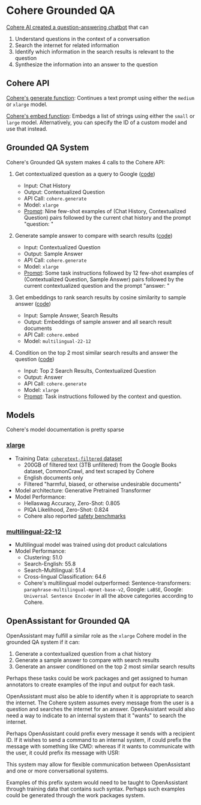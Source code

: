 # Cohere Grounded QA

[Cohere AI created a question-answering chatbot](https://github.com/cohere-ai/sandbox-grounded-qa)
that can

1. Understand questions in the context of a conversation
2. Search the internet for related information
3. Identify which information in the search results is relevant to the question
4. Synthesize the information into an answer to the question

## Cohere API

[Cohere's generate function](https://docs.cohere.ai/reference/generate):
Continues a text prompt using either the `medium` or `xlarge` model.

[Cohere's embed function](https://docs.cohere.ai/reference/embed): Embedgs a
list of strings using either the `small` or `large` model. Alternatively, you
can specify the ID of a custom model and use that instead.

## Grounded QA System

Cohere's Grounded QA system makes 4 calls to the Cohere API:

1. Get contextualized question as a query to Google
   ([code](https://github.com/cohere-ai/sandbox-grounded-qa/blob/main/qa/model.py))

   - Input: Chat History
   - Output: Contextualized Question
   - API Call: `cohere.generate`
   - Model: `xlarge`
   - [Prompt](https://github.com/cohere-ai/sandbox-grounded-qa/blob/main/qa/prompt_data/get_contextual_search_query.prompt):
     Nine few-shot examples of (Chat History, Contextualized Question) pairs
     followed by the current chat history and the prompt "question: "

2. Generate sample answer to compare with search results
   ([code](https://github.com/cohere-ai/sandbox-grounded-qa/blob/main/qa/model.py))

   - Input: Contextualized Question
   - Output: Sample Answer
   - API Call: `cohere.generate`
   - Model: `xlarge`
   - [Prompt](https://github.com/cohere-ai/sandbox-grounded-qa/blob/main/qa/prompt_data/get_sample_answer.prompt):
     Some task instructions followed by 12 few-shot examples of (Contextualized
     Question, Sample Answer) pairs followed by the current contextualized
     question and the prompt "answer: "

3. Get embeddings to rank search results by cosine similarity to sample answer
   ([code](https://github.com/cohere-ai/sandbox-grounded-qa/blob/main/qa/search.py))

   - Input: Sample Answer, Search Results
   - Output: Embeddings of sample answer and all search result documents
   - API Call: `cohere.embed`
   - Model: `multilingual-22-12`

4. Condition on the top 2 most similar search results and answer the question
   ([code](https://github.com/cohere-ai/sandbox-grounded-qa/blob/main/qa/answer.py))
   - Input: Top 2 Search Results, Contextualized Question
   - Output: Answer
   - API Call: `cohere.generate`
   - Model: `xlarge`
   - [Prompt](https://github.com/cohere-ai/sandbox-grounded-qa/blob/43f3e9710112dcc8c92652ac1326ed9330823ddf/qa/answer.py#L25):
     Task instructions followed by the context and question.

## Models

Cohere's model documentation is pretty sparse

### [xlarge](https://docs.cohere.ai/docs/generation-card#model-description)

- Training Data:
  [`coheretext-filtered` dataset](https://docs.cohere.ai/docs/data-statement)
  - 200GB of filtered text (3TB unfiltered) from the Google Books dataset,
    CommonCrawl, and text scraped by Cohere
  - English documents only
  - Filtered "harmful, biased, or otherwise undesirable documents"
- Model architecture: Generative Pretrained Transformer
- Model Performance:
  - Hellaswag Accuracy, Zero-Shot: 0.805
  - PIQA Likelihood, Zero-Shot: 0.824
  - Cohere also reported
    [safety benchmarks](https://docs.cohere.ai/docs/generation-card#safety-benchmarks)

### [multilingual-22-12](https://docs.cohere.ai/docs/multilingual-language-models)

- Multilingual model was trained using dot product calculations
- Model Performance:
  - Clustering: 51.0
  - Search-English: 55.8
  - Search-Multilingual: 51.4
  - Cross-lingual Classification: 64.6
  - Cohere's multilingual model outperformed: Sentence-transformers:
    `paraphrase-multilingual-mpnet-base-v2`, Google: `LaBSE`, Google:
    `Universal Sentence Encoder` in all the above categories according to
    Cohere.

## OpenAssistant for Grounded QA

OpenAssistant may fulfill a similar role as the `xlarge` Cohere model in the
grounded QA system if it can:

1. Generate a contextualized question from a chat history
2. Generate a sample answer to compare with search results
3. Generate an answer conditioned on the top 2 most similar search results

Perhaps these tasks could be work packages and get assigned to human annotators
to create examples of the input and output for each task.

OpenAssistant must also be able to identify when it is appropriate to search the
internet. The Cohere system assumes every message from the user is a question
and searches the internet for an answer. OpenAssistant would also need a way to
indicate to an internal system that it "wants" to search the internet.

Perhaps OpenAssistant could prefix every message it sends with a recipient ID.
If it wishes to send a command to an internal system, if could prefix the
message with something like CMD: whereas if it wants to communicate with the
user, it could prefix its message with USR:

This system may allow for flexible communication between OpenAssistant and one
or more conversational systems.

Examples of this prefix system would need to be taught to OpenAssistant through
training data that contains such syntax. Perhaps such examples could be
generated through the work packages system.
